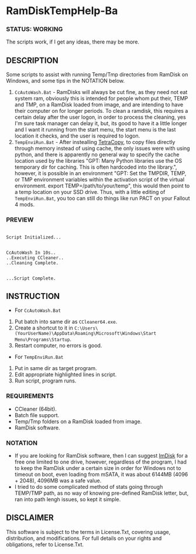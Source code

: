 # RamDiskTempHelp-Ba

### STATUS: WORKING
The scripts work, if I get any ideas, there may be more.

## DESCRIPTION
Some scripts to assist with running Temp/Tmp directories from RamDisk on Windows, and some tips in the NOTATION below. 
1. `CcAutoWash.Bat` - RamDisks will always be cut fine, as they need not eat system ram, obviously this is intended for people whom put their, TEMP and TMP, on a RamDisk loaded from image, and are intending to have their computer on for longer periods. To clean a ramdisk, this requires a certain delay after the user logon, in order to process the cleaning, yes I'm sure task manager can delay it, but, its good to have it a little longer and I want it running from the start menu, the start menu is the last location it checks, and the user is required to logon.
2. `TempEnviRun.Bat` - After instealling [TetraCopy](https://www.codesector.com/teracopy), to copy files directly through memory instead of using cache, the only issues were with using python, and there is apparently no general way to specify the cache location used by the libraries "GPT: Many Python libraries use the OS temporary dir for caching. This is often hardcoded into the library.", however, it is possible in an environment "GPT:  Set the TMPDIR, TEMP, or TMP environment variables within the activation script of the virtual environment. export TEMP=/path/to/your/temp", this would then point to a temp location on your SSD drive. Thus, with a little editing of `TempEnviRun.Bat`, you too can still do things like run PACT on your Fallout 4 mods.  

### PREVIEW
```

Script Initialized...


CcAutoWash In 10s..
..Executing CCleaner..
..Cleaning Complete.


...Script Complete.

```

## INSTRUCTION
- For `CcAutoWash.Bat`
1. Put batch into same dir as `CCleaner64.exe`.
2. Create a shortcut to it in `C:\Users\(YourUserName)\AppData\Roaming\Microsoft\Windows\Start Menu\Programs\Startup`.
3. Restart computer, no errors is good.
- For `TempEnviRun.Bat`
1. Put in same dir as target program.
2. Edit appropriate highlighted lines in script.
3. Run script, program runs.

### REQUIREMENTS
- CCleaner (64bit).
- Batch file support.
- Temp/Tmp folders on a RamDisk loaded from image.
- RamDisk software.

### NOTATION
- If you are looking for RamDisk software, then I can suggest [ImDisk](https://github.com/LTRData/ImDisk) for a free one limited to one drive, however, regardless of the program, I had to keep the RamDisk under a certain size in order for Windows not to timeout on boot, even loading from mSATA, it was about 6144MB (4096 + 2048), 4096MB was a safe value.
- I tried to do some complicated method of stats going through TEMP/TMP path, as no way of knowing pre-defined RamDisk letter, but, ran into path lengh issues, so kept it simple.
 

## DISCLAIMER
This software is subject to the terms in License.Txt, covering usage, distribution, and modifications. For full details on your rights and obligations, refer to License.Txt.
